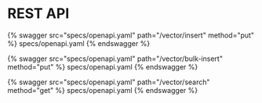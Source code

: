 # REST API 

{% swagger src="specs/openapi.yaml" path="/vector/insert" method="put" %} specs/openapi.yaml {% endswagger %}

{% swagger src="specs/openapi.yaml" path="/vector/bulk-insert" method="put" %} specs/openapi.yaml {% endswagger %}

{% swagger src="specs/openapi.yaml" path="/vector/search" method="get" %} specs/openapi.yaml {% endswagger %}
